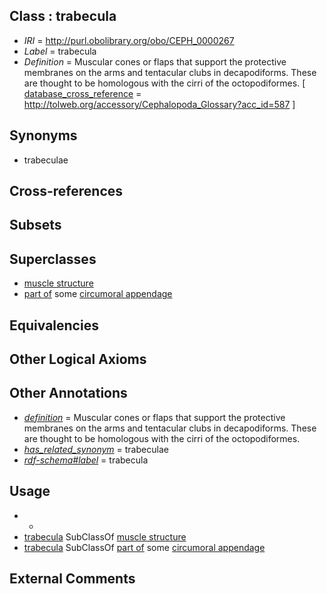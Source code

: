 
## Class : trabecula

 * *IRI* = http://purl.obolibrary.org/obo/CEPH_0000267
 * *Label* = trabecula
 * *Definition* = Muscular cones or flaps that support the protective membranes on the arms and tentacular clubs in decapodiforms. These are thought to be homologous with the cirri of the octopodiformes. [ [database_cross_reference](../../ef/oboInOwl#hasDbXref.md) = http://tolweb.org/accessory/Cephalopoda_Glossary?acc_id=587 ]

## Synonyms

 * trabeculae

## Cross-references


## Subsets


## Superclasses

 * [muscle structure](../../UBERON/90/UBERON_0005090.md)
 * [part of](../../BFO/50/BFO_0000050.md) some [circumoral appendage](../../CEPH/08/CEPH_0000308.md)

## Equivalencies


## Other Logical Axioms


## Other Annotations

 * *[definition](../../IAO/15/IAO_0000115.md)* = Muscular cones or flaps that support the protective membranes on the arms and tentacular clubs in decapodiforms. These are thought to be homologous with the cirri of the octopodiformes.
 * *[has_related_synonym](../../ym/oboInOwl#hasRelatedSynonym.md)* = trabeculae
 * *[rdf-schema#label](../../el/rdf-schema#label.md)* = trabecula

## Usage

 * -
 * [trabecula](../../CEPH/67/CEPH_0000267.md) SubClassOf [muscle structure](../../UBERON/90/UBERON_0005090.md)
 * [trabecula](../../CEPH/67/CEPH_0000267.md) SubClassOf [part of](../../BFO/50/BFO_0000050.md) some [circumoral appendage](../../CEPH/08/CEPH_0000308.md)

## External Comments

